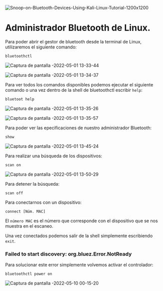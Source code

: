 ![Snoop-on-Bluetooth-Devices-Using-Kali-Linux-Tutorial-1200x1200](https://user-images.githubusercontent.com/103068924/166144285-23e8c170-fb23-48b5-8e1c-28789962e43f.jpg)

# Administrador Bluetooth de Linux.

Para poder abrir el gestor de bluetooth desde la terminal de Linux, utilizaremos el siguiente comando:

    bluetoothctl
    
![Captura de pantalla -2022-05-01 13-33-44](https://user-images.githubusercontent.com/103068924/166144293-751d6490-cb12-48af-bffe-a258dbf4b8a3.png)

![Captura de pantalla -2022-05-01 13-34-37](https://user-images.githubusercontent.com/103068924/167509081-4b8466f9-5b40-4b67-9804-5694653dfff8.png)

Para ver todos los comandos disponibles podemos ejecutar el siguiente comando o una vez dentro de la shell de bluetoothctl escribir `help`:

    bluetoot help

![Captura de pantalla -2022-05-01 13-35-26](https://user-images.githubusercontent.com/103068924/166144307-4459feee-09cc-4493-af0e-1844e7393329.png)

![Captura de pantalla -2022-05-01 13-35-57](https://user-images.githubusercontent.com/103068924/166144311-5f84a69f-eead-489c-bb4c-6f160451375b.png)

Para poder ver las epecificaciones de nuestro administrador Bluetooth:

    show
    
![Captura de pantalla -2022-05-01 13-45-24](https://user-images.githubusercontent.com/103068924/167509402-bffae03e-221f-4892-b29d-b283207ba20f.png)

Para realizar una búsqueda de los dispositivos:

    scan on
    
![Captura de pantalla -2022-05-01 13-50-29](https://user-images.githubusercontent.com/103068924/166144508-d2f2a074-ff6a-4aaf-bdc1-12a4f6dd0483.png)
    
Para detener la búsqueda:

    scan off
   
Para conectarnos con un dispositivo:

    connect [Núm. MAC]
    
El `número MAC` es el número que corresponde con el dispositivo que se nos muestra en el escaneo.

Una vez conectados podemos salir de la shell simplemente escribiendo `exit`.

### Failed to start discovery: org.bluez.Error.NotReady

Para solucionar este error simplemente volvemos activar el controlador:

    bluetoothctl power on
       
![Captura de pantalla -2022-05-10 00-15-20](https://user-images.githubusercontent.com/103068924/167509618-6907f818-fe01-4c24-a917-b73ed4a1dfe2.png)



